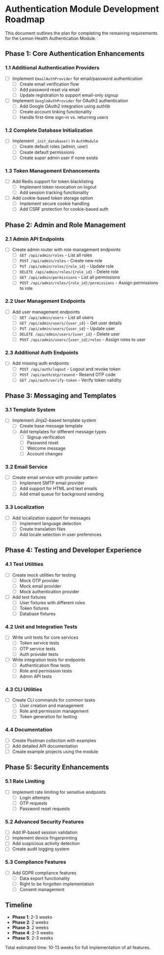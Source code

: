 # Authentication Module Development Roadmap

This document outlines the plan for completing the remaining requirements for the Lemon Health Authentication Module.

## Phase 1: Core Authentication Enhancements

### 1.1 Additional Authentication Providers

- [ ] Implement `EmailAuthProvider` for email/password authentication
  - [ ] Create email verification flow
  - [ ] Add password reset via email
  - [ ] Update registration to support email-only signup

- [ ] Implement `GoogleAuthProvider` for OAuth2 authentication
  - [ ] Add Google OAuth2 integration using authlib
  - [ ] Create account linking functionality
  - [ ] Handle first-time sign-in vs. returning users

### 1.2 Complete Database Initialization

- [ ] Implement `_init_database()` in `AuthModule`
  - [ ] Create default roles (admin, user)
  - [ ] Create default permissions
  - [ ] Create super admin user if none exists

### 1.3 Token Management Enhancements

- [ ] Add Redis support for token blacklisting
  - [ ] Implement token revocation on logout
  - [ ] Add session tracking functionality
- [ ] Add cookie-based token storage option
  - [ ] Implement secure cookie handling
  - [ ] Add CSRF protection for cookie-based auth

## Phase 2: Admin and Role Management

### 2.1 Admin API Endpoints

- [ ] Create admin router with role management endpoints
  - [ ] `GET /api/admin/roles` - List all roles
  - [ ] `POST /api/admin/roles` - Create new role
  - [ ] `PUT /api/admin/roles/{role_id}` - Update role
  - [ ] `DELETE /api/admin/roles/{role_id}` - Delete role
  - [ ] `GET /api/admin/permissions` - List all permissions
  - [ ] `POST /api/admin/roles/{role_id}/permissions` - Assign permissions to role

### 2.2 User Management Endpoints

- [ ] Add user management endpoints
  - [ ] `GET /api/admin/users` - List all users
  - [ ] `GET /api/admin/users/{user_id}` - Get user details
  - [ ] `PUT /api/admin/users/{user_id}` - Update user
  - [ ] `DELETE /api/admin/users/{user_id}` - Delete user
  - [ ] `POST /api/admin/users/{user_id}/roles` - Assign roles to user

### 2.3 Additional Auth Endpoints

- [ ] Add missing auth endpoints
  - [ ] `POST /api/auth/logout` - Logout and revoke token
  - [ ] `POST /api/auth/otp/resend` - Resend OTP code
  - [ ] `GET /api/auth/verify-token` - Verify token validity

## Phase 3: Messaging and Templates

### 3.1 Template System

- [ ] Implement Jinja2-based template system
  - [ ] Create base message template
  - [ ] Add templates for different message types
    - [ ] Signup verification
    - [ ] Password reset
    - [ ] Welcome message
    - [ ] Account changes

### 3.2 Email Service

- [ ] Create email service with provider pattern
  - [ ] Implement SMTP email provider
  - [ ] Add support for HTML and text emails
  - [ ] Add email queue for background sending

### 3.3 Localization

- [ ] Add localization support for messages
  - [ ] Implement language detection
  - [ ] Create translation files
  - [ ] Add locale selection in user preferences

## Phase 4: Testing and Developer Experience

### 4.1 Test Utilities

- [ ] Create mock utilities for testing
  - [ ] Mock OTP provider
  - [ ] Mock email provider
  - [ ] Mock authentication provider

- [ ] Add test fixtures
  - [ ] User fixtures with different roles
  - [ ] Token fixtures
  - [ ] Database fixtures

### 4.2 Unit and Integration Tests

- [ ] Write unit tests for core services
  - [ ] Token service tests
  - [ ] OTP service tests
  - [ ] Auth provider tests

- [ ] Write integration tests for endpoints
  - [ ] Authentication flow tests
  - [ ] Role and permission tests
  - [ ] Admin API tests

### 4.3 CLI Utilities

- [ ] Create CLI commands for common tasks
  - [ ] User creation and management
  - [ ] Role and permission management
  - [ ] Token generation for testing

### 4.4 Documentation

- [ ] Create Postman collection with examples
- [ ] Add detailed API documentation
- [ ] Create example projects using the module

## Phase 5: Security Enhancements

### 5.1 Rate Limiting

- [ ] Implement rate limiting for sensitive endpoints
  - [ ] Login attempts
  - [ ] OTP requests
  - [ ] Password reset requests

### 5.2 Advanced Security Features

- [ ] Add IP-based session validation
- [ ] Implement device fingerprinting
- [ ] Add suspicious activity detection
- [ ] Create audit logging system

### 5.3 Compliance Features

- [ ] Add GDPR compliance features
  - [ ] Data export functionality
  - [ ] Right to be forgotten implementation
  - [ ] Consent management

## Timeline

- **Phase 1**: 2-3 weeks
- **Phase 2**: 2 weeks
- **Phase 3**: 2 weeks
- **Phase 4**: 2-3 weeks
- **Phase 5**: 2-3 weeks

Total estimated time: 10-13 weeks for full implementation of all features. 